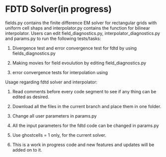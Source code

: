 # FDTD Solver(in progress)

fields.py contains the finite difference EM solver for rectangular grids with uniform cell shaps and interpolator.py contains the function for bilinear interpolator. Users can edit field_diagnostics.py, interpolator_diagnostics.py and params.py to run the following tests/tasks:

1. Divergence test and error convergence test for fdtd by using fields_diagnostics.py

2. Making movies for field evoulution by editing field_diagnostics.py

3. error convergence tests for interpolation using 



Usage regarding fdtd solver and interpolator:

1. Read comments before every code segment to see if any thing can be edited as desired.

2. Download all the files in the current branch and place them in one folder.

3. Change all user parameters in params.py

4. All the input parameters for the fdtd code can be changed in params.py

5. Use ghostcells = 1 only, for the current solver.

6. This is a work in progress code and new features and updates will be added on to it.

